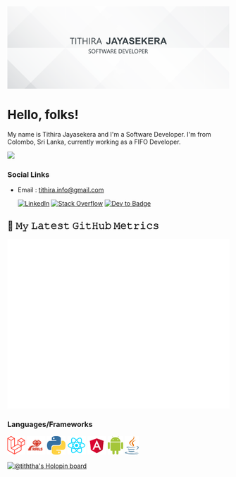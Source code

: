 [![Header](https://raw.githubusercontent.com/Tiththa/Tiththa/master/icons/profile_banner.png "Header")](https:/tfrobomatic.wordpress.com/)

# Hello, folks! 

My name is Tithira Jayasekera and I'm a Software Developer. I'm from Colombo, Sri Lanka, currently working as a FIFO Developer. 

![](https://visitor-badge-reloaded.herokuapp.com/badge?page_id=tiththas&color=55acb7&style=for-the-badge&logo=Github)
<div align="left">
  

### Social Links
  
- Email    : <a href="mailto:tithira.info@gmail.com">tithira.info@gmail.com</a>

  <a href="https://www.linkedin.com/in/tithira97/" target="_blank"><img src="https://img.shields.io/badge/LinkedIn-%230077B5.svg?&style=flat-square&logo=linkedin&logoColor=white" alt="LinkedIn"></a>
[![Stack Overflow](https://img.shields.io/badge/-Stackoverflow-ef8236?style=flat-square&logo=stack-overflow&logoColor=white&labelColor=222426&link=https://stackoverflow.com/users/7964905/tithira)](https://stackoverflow.com/users/7964905/tithira)
  [![Dev to Badge](https://img.shields.io/badge/-Dev.to-black?style=flat-square&logo=dev-dot-to&logoColor=white&link=https://dev.to/tiththa/)](https://dev.to/tiththa)

</div>

## 🔔 𝙼𝚢 𝙻𝚊𝚝𝚎𝚜𝚝 𝙶𝚒𝚝𝙷𝚞𝚋 𝙼𝚎𝚝𝚛𝚒𝚌𝚜
![Metrics](https://github.com/tiththa/tiththa/blob/master/github-metrics.svg)

### Languages/Frameworks

<code><a href="https://laravel.com"><img alt="Laravel" title="Laravel" src="https://github.com/Tiththa/tiththa/blob/master/icons/Laravel.png" height="42"></a></code>
<code><a href="https://rubyonrails.org"><img alt="Ruby on Rails" title="Ruby on Rails" src="https://github.com/Tiththa/tiththa/blob/master/icons/Rails.png" height="42"></a></code>
<code><a href="https://www.python.org"><img alt="Python" title="Python" src="https://github.com/Tiththa/tiththa/blob/master/icons/Python.png" height="42"></a></code>
<code><a href="https://reactjs.org"><img alt="React" title="React" src="https://github.com/Tiththa/tiththa/blob/master/icons/React.png" height="42"></a></code>
<code><a href="https://angular.io"><img alt="Angular" title="Angular" src="https://github.com/Tiththa/tiththa/blob/master/icons/Angular.png" height="42"></a></code>
<code><a href="https://www.android.com"><img alt="Android" title="Android" src="https://github.com/Tiththa/tiththa/blob/master/icons/Android.png" height="42"></a></code>
<code><a href="https://www.oracle.com/java/"><img alt="Java" title="Java" src="https://github.com/Tiththa/tiththa/blob/master/icons/Java.png" height="42"></a></code>

[![@tiththa's Holopin board](https://holopin.io/api/user/board?user=tiththa)](https://holopin.io/@tiththa)
